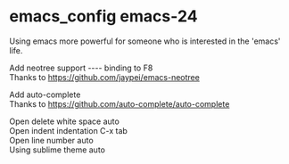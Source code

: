 # emacs_config emacs-24
Using emacs more powerful for someone who is interested in the 'emacs' life.<br />

Add neotree support ---- binding to F8<br />
Thanks to https://github.com/jaypei/emacs-neotree<br />

Add auto-complete <br />
Thanks to https://github.com/auto-complete/auto-complete <br />

Open delete white space    auto <br />
Open indent indentation    C-x tab <br />
Open line number           auto <br />
Using sublime theme         auto <br />
